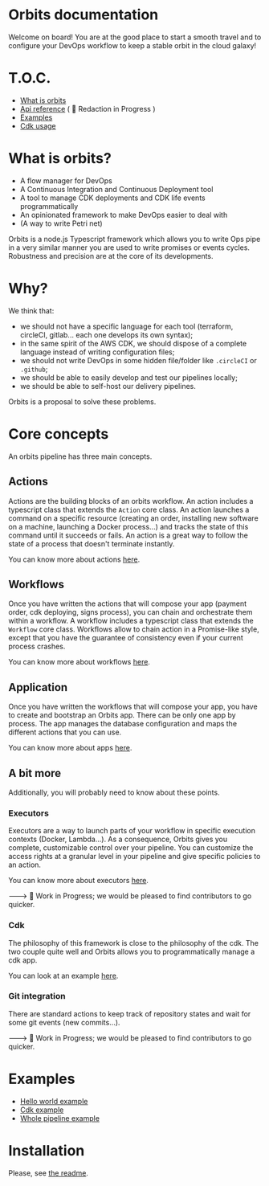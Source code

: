 # Orbits documentation

Welcome on board! You are at the good place to start a smooth travel and to configure your DevOps workflow to keep a stable orbit in the cloud galaxy!

# T.O.C.

- [What is orbits](#what-is-orbits)
- [Api reference](./../docs/README.md) ( :construction_worker: Redaction in Progress )
- [Examples](./../src/examples/)
- [Cdk usage](./cdk.md)

# What is orbits?

- A flow manager for DevOps
- A Continuous Integration and Continuous Deployment tool
- A tool to manage CDK deployments and CDK life events programmatically
- An opinionated framework to make DevOps easier to deal with
- (A way to write Petri net)

Orbits is a node.js Typescript framework which allows you to write Ops pipe in a very similar manner you are used to write promises or events cycles.
Robustness and precision are at the core of its developments.

# Why?

We think that:

- we should not have a specific language for each tool (terraform, circleCI, gitlab... each one develops its own syntax);
- in the same spirit of the AWS CDK, we should dispose of a complete language instead of writing configuration files;
- we should not write DevOps in some hidden file/folder like `.circleCI` or `.github`;
- we should be able to easily develop and test our pipelines locally;
- we should be able to self-host our delivery pipelines.

Orbits is a proposal to solve these problems.

# Core concepts

An orbits pipeline has three main concepts.

## Actions

Actions are the building blocks of an orbits workflow. An action includes a typescript class that extends the `Action` core class. An action launches a command on a specific resource (creating an order, installing new software on a machine, launching a Docker process...) and tracks the state of this command until it succeeds or fails. An action is a great way to follow the state of a process that doesn't terminate instantly.

You can know more about actions [here](./action.md).

## Workflows

Once you have written the actions that will compose your app (payment order, cdk deploying, signs process), you can chain and orchestrate them within a workflow.
A workflow includes a typescript class that extends the `Workflow` core class.
Workflows allow to chain action in a Promise-like style, except that you have the guarantee of consistency even if your current process crashes.

You can know more about workflows [here](./workflow.md).

## Application

Once you have written the workflows that will compose your app, you have to create and bootstrap an Orbits app. There can be only one app by process. The app manages the database configuration and maps the different actions that you can use.

You can know more about apps [here](./app.md).

## A bit more

Additionally, you will probably need to know about these points.

### Executors

Executors are a way to launch parts of your workflow in specific execution contexts (Docker, Lambda...).
As a consequence, Orbits gives you complete, customizable control over your pipeline. You can customize the access rights at a granular level in your pipeline and give specific policies to an action.

You can know more about executors [here](./executor.md).

---> :construction_worker: Work in Progress; we would be pleased to find contributors to go quicker.

### Cdk

The philosophy of this framework is close to the philosophy of the cdk.
The two couple quite well and Orbits allows you to programmatically manage a cdk app.

You can look at an example [here](./../src/examples/git-cdk-s3/).

### Git integration

There are standard actions to keep track of repository states and wait for some git events (new commits...).

---> :construction_worker: Work in Progress; we would be pleased to find contributors to go quicker.

# Examples

- [Hello world example](./../src/examples/basic-bash-example/)
- [Cdk example](./../src/examples/git-cdk-s3/)
- [Whole pipeline example](./../src/examples/ci-pipeline-for-this-repo)

# Installation

Please, see [the readme](./../README.md).
